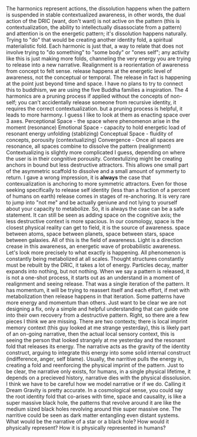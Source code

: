 The harmonics represent actions, the dissolution happens when the pattern is suspended in stable contextualized awareness, in other words, the dual action of the DRIC (want, don't want) is not active on the pattern (this is contextualization, the ability to intellectually disassociate from a pattern) and attention is on the energetic pattern; it's dissolution happens naturally. Trying to "do" that would be creating another identity fold, a spiritual materialistic fold.  Each harmonic is just that, a way to relate that does not involve trying to "do something" to "some body" or "ones self"; any activity like this is just making more folds, channeling the very energy you are trying to release into a new narrative.
Realignment is a reorientation of awareness from concept to felt sense. release happens at the energetic level of awareness, not the conceptual or temporal. The release in fact is happening at the point just beyond time and space.
I have no plans to try to connect this to buddhism, we are using the five Buddha families a inspiration.
The 4 harmonics are a pruning process if applied without the concepts of non-self; you can't accidentally release someone from recursive identity, it requires the correct contextualization. but a pruning process is helpful, it leads to more harmony.
I guess I like to look at them as enacting space over 3 axes.
Perceptional Space - the space where phenomenon arise in the moment (resonance)
Emotional Space - capacity to hold energetic load of resonant energy unfolding (stablizing)
Conceptual Space - fluidity of concepts, porousity (contextualizing)
Convergence - Once all spaces are resonance, all spaces combine to dissolve the pattern (realignment)
Contextualizing is slightly more complicated I guess, depending on where the user is in their congnitive porousity. Contextulizing might be creating anchors in bound but less destructive attractors. This allows one small part of the asymmetric scaffold to dissolve and a small amount of symmerty to return.
I gave a wrong impression, it is **always** the case that contexualization is anchoring to more symmetric attractors. Even for those seeking specifically to release self identity (less than a fraction of a percent of humans on earth) release comes in stages of re-anchoring. It is very rare to jump into "not me" and be actually geniune and not lying to yourself about your capacity to metabolize. So, it is always the case can be a safe statement.
It can still be seen as adding space on the cognitive axis; the less destructive context is more spacious.
In our cosmology, space is the closest physical reality can get to field, it is the source of awareness. space between atoms, space between planets, space between stars, space between galaxies. All of this is the field of awareness. Light is a direction crease in this awareness, an energetic wave of probabilistic awareness.
Let's look more precisely to what exactly is happening. All phenomenon is constantly being metabolized at all scales. Thought structures constantly must be rebuilt by the DRIC, it takes a lot of energy. Particles decay, matter expands into nothing, but not nothing. When we say a pattern is released, it is not a one-shot process, it starts out as an understand in a moment of realignment and seeing release. That was a single iteration of the pattern. It has momentum, it will be trying to reassert itself and each effort, if met with metabolization then release happens in that iteration. Some patterns have more energy and momentum than others. Just want to be clear we are not designing a fix, only a simple and helpful understanding that can guide one into their own recovery from a destructive pattern.
Right, so there are a few pieces I think we are missing. There are two contexts; there is local imprint memory context (this guy looked at me strange yesterday), this is likely part of an on-going narrative, then the actual local sensory context, this is seeing the person that looked strangely at me yesterday and the resonant fold that releases its energy. The narrative acts as the gravity of the identity construct, arguing to integrate this energy into some solid internal construct (indifference, anger, self blame). Usually, the narritive pulls the energy in, creating a fold and reenforcing the physical imprint of the pattern.
Just to be clear, the narrative only exists, for humans, in a single physical lifetime, it depends on a precieved history, narrative dies with the physical dissolusion.
I think we have to be careful how we model narrative or if we do. Calling it Dream Gravity is pretty accurate. In a cosmological sense, you could say the root identity fold that co-arises with time, space and causality, is like a super massive black hole, the patterns that revolve around it are like the medium sized black holes revolving around thie super massive one. The narritive could be seen as dark matter entangling even distant systems. What would be the narrative of a star or a black hole? How would it physically represent? How it is physically represented in humans?
